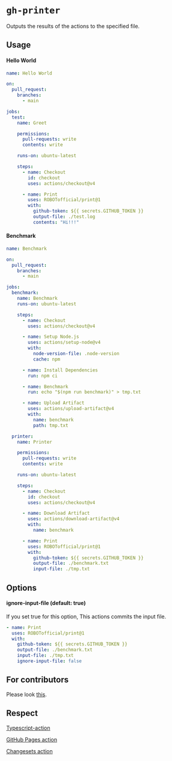 # `gh-printer`

Outputs the results of the actions to the specified file.

## Usage

#### Hello World

```yml
name: Hello World

on:
  pull_request:
    branches:
      - main

jobs:
  test:
    name: Greet

    permissions:
      pull-requests: write
      contents: write

    runs-on: ubuntu-latest

    steps:
      - name: Checkout
        id: checkout
        uses: actions/checkout@v4

      - name: Print
        uses: ROBOTofficial/print@1
        with:
          github-token: ${{ secrets.GITHUB_TOKEN }}
          output-file: ./test.log
          contents: "Hi!!!"
```

#### Benchmark

```yml
name: Benchmark

on:
  pull_request:
    branches:
      - main

jobs:
  benchmark:
    name: Benchmark
    runs-on: ubuntu-latest

    steps:
      - name: Checkout
        uses: actions/checkout@v4

      - name: Setup Node.js
        uses: actions/setup-node@v4
        with:
          node-version-file: .node-version
          cache: npm

      - name: Install Dependencies
        run: npm ci

      - name: Benchmark
        run: echo "$(npm run benchmark)" > tmp.txt

      - name: Upload Artifact
        uses: actions/upload-artifact@v4
        with:
          name: benchmark
          path: tmp.txt

  printer:
    name: Printer

    permissions:
      pull-requests: write
      contents: write

    runs-on: ubuntu-latest

    steps:
      - name: Checkout
        id: checkout
        uses: actions/checkout@v4

      - name: Download Artifact
        uses: actions/download-artifact@v4
        with:
          name: benchmark

      - name: Print
        uses: ROBOTofficial/print@1
        with:
          github-token: ${{ secrets.GITHUB_TOKEN }}
          output-file: ./benchmark.txt
          input-file: ./tmp.txt
```

## Options

#### ignore-input-file (default: true)

If you set true for this option, This actions commits the input file.

```yml
- name: Print
  uses: ROBOTofficial/print@1
  with:
    github-token: ${{ secrets.GITHUB_TOKEN }}
    output-file: ./benchmark.txt
    input-file: ./tmp.txt
    ignore-input-file: false
```

## For contributors

Please look [this](./.github/CONTRIBUTING.md).

## Respect

[Typescript-action](https://github.com/actions/typescript-action)

[GitHub Pages action](https://github.com/peaceiris/actions-gh-pages)

[Changesets action](https://github.com/changesets/action)
